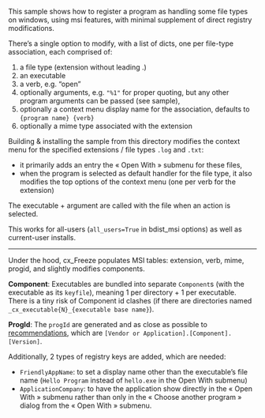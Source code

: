 This sample shows how to register a program as handling some file types on windows, using msi features, with minimal supplement of direct registry modifications.

There’s a single option to modify, with a list of dicts, one per file-type association, each comprised of:

1. a file type (extension without leading .)
2. an executable
3. a verb, e.g. “open”
4. optionally arguments, e.g. `"%1"` for proper quoting, but any other program arguments can be passed (see sample),
5. optionally a context menu display name for the association, defaults to `{program name} {verb}`
6. optionally a mime type associated with the extension

Building & installing the sample from this directory modifies the context menu for the specified extensions / file types `.log` and `.txt`:

- it primarily adds an entry the « Open With » submenu for these files,
- when the program is selected as default handler for the file type, it also modifies the top options of the context menu (one per verb for the extension)

The executable + argument are called with the file when an action is selected.

This works for all-users (`all_users=True` in bdist_msi options) as well as current-user installs.

---

Under the hood, cx_Freeze populates MSI tables: extension, verb, mime, progid, and slightly modifies components.

**Component**: Executables are bundled into separate `Component`s (with the executable as its `keyfile`), meaning 1 per directory + 1 per executable. There is a tiny risk of Component id clashes (if there are directories named `_cx_executable{N}_{executable base name}`).

**ProgId**: The `progId` are generated and as close as possible to [recommendations](https://docs.microsoft.com/en-us/windows/win32/shell/fa-progids), which are `[Vendor or Application].[Component].[Version]`.

Additionally, 2 types of registry keys are added, which are needed:

- `FriendlyAppName`: to set a display name other than the executable’s file name (`Hello Program` instead of `hello.exe` in the Open With submenu)
- `ApplicationCompany`: to have the application show directly in the « Open With » submenu rather than only in the « Choose another program » dialog from the « Open With » submenu.
